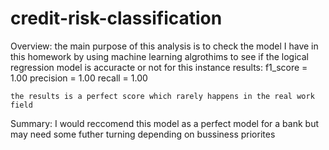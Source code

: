 # credit-risk-classification


Overview:
    the main purpose of this analysis is to check the model I have in this homework by using machine learning algrothims 
    to see if the logical regression model is accuracte or not for this instance
results:
    f1_score = 1.00
    precision = 1.00
    recall = 1.00
    
    the results is a perfect score which rarely happens in the real work field




Summary: I would reccomend this model as a perfect model for a bank but may need some futher turning depending on bussiness priorites